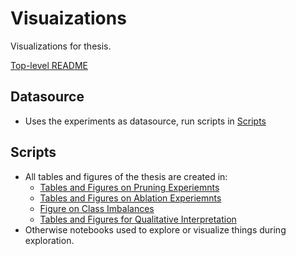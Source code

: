 
# Visuaizations

Visualizations for thesis.

[Top-level README](../README.md)

## Datasource

* Uses the experiments as datasource, run scripts in [Scripts](/optimal-summaries-public/scripts/)

## Scripts

* All tables and figures of the thesis are created in:
    * [Tables and Figures on Pruning Experiemnts](combine_results.ipynb)
    * [Tables and Figures on Ablation Experiemnts](combine_results_ablation.ipynb)
    * [Figure on Class Imbalances](<class imbalances.ipynb>)
    * [Tables and Figures for Qualitative Interpretation](<visualizations_qualitative SharedTime.ipynb>)
* Otherwise notebooks used to explore or visualize things during exploration.

